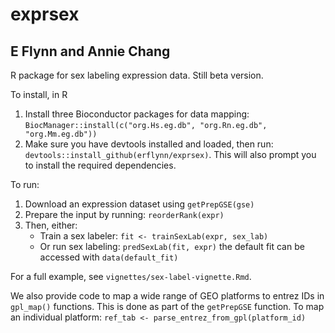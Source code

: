 # exprsex
## E Flynn and Annie Chang
R package for sex labeling expression data. Still beta version.

To install, in R
 1. Install three Bioconductor packages for data mapping:
   `BiocManager::install(c("org.Hs.eg.db", "org.Rn.eg.db", "org.Mm.eg.db"))`
 2. Make sure you have devtools installed and loaded, then run: `devtools::install_github(erflynn/exprsex)`. 
  This will also prompt you to install the required dependencies.


To run:
 1. Download an expression dataset using `getPrepGSE(gse)`
 2. Prepare the input by running:
      `reorderRank(expr)`
 3. Then, either:
     * Train a sex labeler: 
         `fit <- trainSexLab(expr, sex_lab)`
     * Or run sex labeling:
         `predSexLab(fit, expr)`
         the default fit can be accessed with `data(default_fit)`

For a full example, see `vignettes/sex-label-vignette.Rmd`.

We also provide code to map a wide range of GEO platforms to entrez IDs in `gpl_map()` functions.
This is done as part of the `getPrepGSE` function. To map an individual platform:
 `ref_tab <- parse_entrez_from_gpl(platform_id)`

